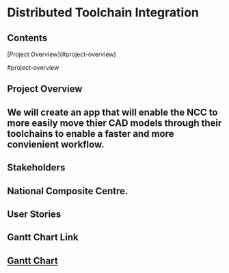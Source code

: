 <h1>Distributed Toolchain Integration</h1>

<h2>Contents</h2>
[Project Overview](#project-overview)

#project-overview
<h2>Project Overview<h2>
We will create an app that will enable the NCC to more easily move thier CAD models through their toolchains to enable a faster and more convienient workflow. 

<h2>Stakeholders<h2>
National Composite Centre.

<h2>User Stories<h2>

<h2>Gantt Chart Link<h2>
<a href=https://github.com/orgs/spe-uob/projects/119/views/2>Gantt Chart</a>



